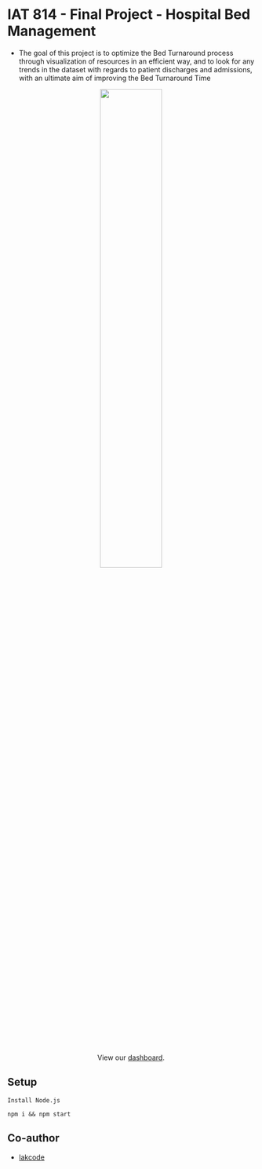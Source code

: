 # IAT 814 - Final Project - Hospital Bed Management

- The goal of this project is to optimize the Bed Turnaround process through visualization of resources in an efficient way, and to look for any trends in the dataset with regards to patient discharges and admissions, with an ultimate aim of improving the Bed Turnaround Time                                

<p align="center">
<img src="https://i.imgur.com/kYdbxDQ.png" width="50%">
</p>

<p align="center">
  View our <a href="https://iathospdashboard.netlify.app/">dashboard</a>.
 </p>
 
## Setup
```
Install Node.js
```

```
npm i && npm start
```
## Co-author

- [lakcode](https://github.com/lakcode)
